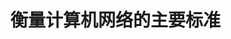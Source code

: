 
# 衡量计算机网络的主要标准
<!-- 

https://jingyan.baidu.com/article/19192ad855674ea43f570744.html
https://www.cnblogs.com/INtang/p/12553954.html

 带宽、延时、吞吐率、PPS 这些都是啥？ 
https://mp.weixin.qq.com/s/MIIRaMOqlrXx_8w3bvJ4nA
99%的人都不知道内网、外网、宽带、带宽、流量、网速之间的区别与联系 
https://mp.weixin.qq.com/s/oedxbSMmsw7Lu_q2dmoXgQ
-->
